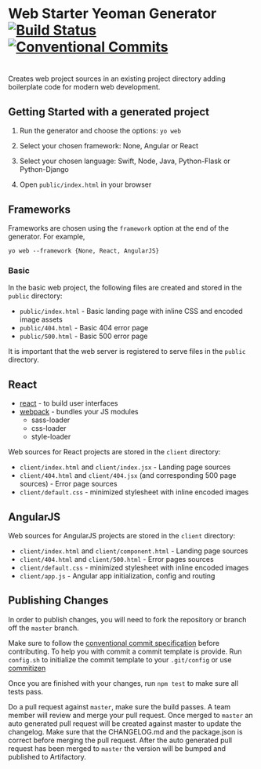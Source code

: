 # Web Starter Yeoman Generator [![Build Status](https://travis.ibm.com/arf/generator-web.svg?token=ePBWPJTgR2KYCeTsit1a&branch=master)](https://travis.ibm.com/arf/generator-web) [![Conventional Commits](https://img.shields.io/badge/Conventional%20Commits-1.0.0-yellow.svg)](https://conventionalcommits.org)

# 

Creates web project sources in an existing project directory adding boilerplate code for modern web development.

## Getting Started with a generated project

1. Run the generator and choose the options:
  `yo web`

1. Select your chosen framework: None, Angular or React

1. Select your chosen language: Swift, Node, Java, Python-Flask or Python-Django
  
1. Open `public/index.html` in your browser

## Frameworks

Frameworks are chosen using the `framework` option at the end of the generator. For example,

```
yo web --framework {None, React, AngularJS}
```

### Basic

In the basic web project, the following files are created and stored in the `public` directory:

- `public/index.html` - Basic landing page with inline CSS and encoded image assets
- `public/404.html` - Basic 404 error page
- `public/500.html` - Basic 500 error page

It is important that the web server is registered to serve files in the `public` directory.

## React

- [react](https://facebook.github.io/react/) - to build user interfaces
- [webpack](https://webpack.github.io/) - bundles your JS modules
  - sass-loader 
  - css-loader
  - style-loader

Web sources for React projects are stored in the `client` directory:

- `client/index.html` and `client/index.jsx` - Landing page sources
- `client/404.html` and `client/404.jsx` (and corresponding 500 page sources) - Error page sources
- `client/default.css` - minimized stylesheet with inline encoded images

## AngularJS

Web sources for AngularJS projects are stored in the `client` directory:

- `client/index.html` and `client/component.html` - Landing page sources
- `client/404.html` and `client/500.html` - Error pages sources
- `client/default.css` - minimized stylesheet with inline encoded images
- `client/app.js` - Angular app initialization, config and routing


## Publishing Changes

In order to publish changes, you will need to fork the repository or branch off the `master` branch.

Make sure to follow the [conventional commit specification](https://conventionalcommits.org/) before contributing. To help you with commit a commit template is provide. Run `config.sh` to initialize the commit template to your `.git/config` or use [commitizen](https://www.npmjs.com/package/commitizen)

Once you are finished with your changes, run `npm test` to make sure all tests pass.

Do a pull request against `master`, make sure the build passes. A team member will review and merge your pull request.
Once merged to `master` an auto generated pull request will be created against master to update the changelog. Make sure that the CHANGELOG.md and the package.json is correct before merging the pull request. After the auto generated pull request has been merged to `master` the version will be bumped and published to Artifactory.